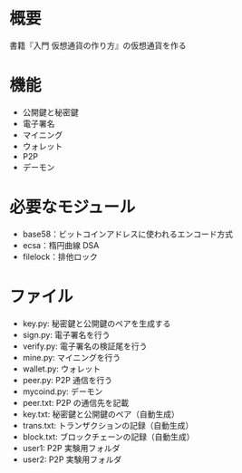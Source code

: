# 概要

書籍『入門 仮想通貨の作り方』の仮想通貨を作る

# 機能

- 公開鍵と秘密鍵
- 電子署名
- マイニング
- ウォレット
- P2P
- デーモン

# 必要なモジュール

- base58：ビットコインアドレスに使われるエンコード方式
- ecsa：楕円曲線 DSA
- filelock：排他ロック

# ファイル

- key.py: 秘密鍵と公開鍵のペアを生成する
- sign.py: 電子署名を行う
- verify.py: 電子署名の検証尾を行う
- mine.py: マイニングを行う
- wallet.py: ウォレット
- peer.py: P2P 通信を行う
- mycoind.py: デーモン
- peer.txt: P2P の通信先を記載
- key.txt: 秘密鍵と公開鍵のペア（自動生成）
- trans.txt: トランザクションの記録（自動生成）
- block.txt: ブロックチェーンの記録（自動生成）
- user1: P2P 実験用フォルダ
- user2: P2P 実験用フォルダ
